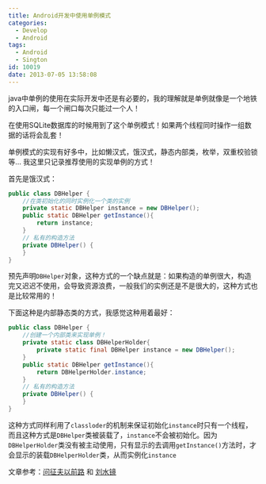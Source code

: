 ```yaml
---
title: Android开发中使用单例模式
categories:
  - Develop
  - Android
tags:
  - Android
  - Sington
id: 10019
date: 2013-07-05 13:58:08
---
```


java中单例的使用在实际开发中还是有必要的，我的理解就是单例就像是一个地铁的入口闸，每一个闸口每次只能过一个人！

在使用SQLite数据库的时候用到了这个单例模式！如果两个线程同时操作一组数据的话将会乱套！

单例模式的实现有好多中，比如懒汉式，饿汉式，静态内部类，枚举，双重校验锁等… 我这里只记录推荐使用的实现单例的方式！

首先是饿汉式：
```java
public class DBHelper {
    //在类初始化的同时实例化一个类的实例
    private static DBHelper instance = new DBHelper();
    public static DBHelper getInstance(){
    	return instance;
    }
    // 私有的构造方法
    private DBHelper() {
    }
}
```
预先声明`DBHelper`对象，这种方式的一个缺点就是：如果构造的单例很大，构造完又迟迟不使用，会导致资源浪费，一般我们的实例还是不是很大的，这种方式也是比较常用的！

下面这种是内部静态类的方式，我感觉这种用着最好：
```java
public class DBHelper {
    //创建一个内部类来实现单例！
    private static class DBHelperHolder{
    	private static final DBHelper instance = new DBHelper();
    }
    public static DBHelper getInstance(){
    	return DBHelperHolder.instance;
    }
    // 私有的构造方法
    private DBHelper() {
    }
}
```
这种方式同样利用了`classloder`的机制来保证初始化`instance`时只有一个线程，而且这种方式是`DBHelper`类被装载了，`instance`不会被初始化。因为`DBHelperHolder`类没有被主动使用，只有显示的去调用`getInstance()`方法时，才会显示的装载`DBHelperHolder`类，从而实例化`instance`

文章参考：[问征夫以前路](http://www.blogjava.net/kenzhh/archive/2013/03/15/357824.html) 和 [刘水镜](http://blog.csdn.net/liushuijinger/article/details/9069801)